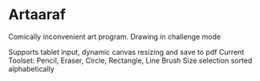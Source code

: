 # Artaaraf
Comically inconvenient art program. Drawing in challenge mode

Supports tablet input, dynamic canvas resizing and save to pdf
Current Toolset: Pencil, Eraser, Circle, Rectangle, Line
Brush Size selection sorted alphabetically
